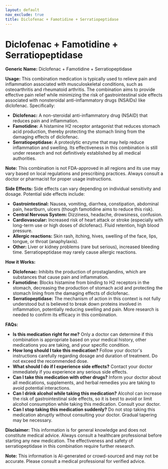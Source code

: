 ```yaml
---
layout: default
nav_exclude: true
title: Diclofenac + Famotidine + Serratiopeptidase
---
```


# Diclofenac + Famotidine + Serratiopeptidase

**Generic Name:** Diclofenac + Famotidine + Serratiopeptidase

**Usage:** This combination medication is typically used to relieve pain and inflammation associated with musculoskeletal conditions, such as osteoarthritis and rheumatoid arthritis.  The combination aims to provide effective pain relief while minimizing the risk of gastrointestinal side effects associated with nonsteroidal anti-inflammatory drugs (NSAIDs) like diclofenac.  Specifically:

* **Diclofenac:** A non-steroidal anti-inflammatory drug (NSAID) that reduces pain and inflammation.
* **Famotidine:** A histamine H2 receptor antagonist that reduces stomach acid production, thereby protecting the stomach lining from the damaging effects of diclofenac.
* **Serratiopeptidase:** A proteolytic enzyme that may help reduce inflammation and swelling. Its effectiveness in this combination is still under research and not definitively established by all medical authorities.

**Note:** This combination is not FDA-approved in all regions and its use may vary based on local regulations and prescribing practices.  Always consult a doctor or pharmacist for proper usage instructions.


**Side Effects:**  Side effects can vary depending on individual sensitivity and dosage.  Potential side effects include:

* **Gastrointestinal:** Nausea, vomiting, diarrhea, constipation, abdominal pain, heartburn, ulcers (though famotidine aims to reduce this risk).
* **Central Nervous System:** Dizziness, headache, drowsiness, confusion.
* **Cardiovascular:** Increased risk of heart attack or stroke (especially with long-term use or high doses of diclofenac).  Fluid retention, high blood pressure.
* **Allergic reactions:** Skin rash, itching, hives, swelling of the face, lips, tongue, or throat (anaphylaxis).
* **Other:**  Liver or kidney problems (rare but serious), increased bleeding time.  Serratiopeptidase may rarely cause allergic reactions.

**How it Works:**

* **Diclofenac:** Inhibits the production of prostaglandins, which are substances that cause pain and inflammation.
* **Famotidine:** Blocks histamine from binding to H2 receptors in the stomach, decreasing the production of stomach acid and protecting the stomach lining from the damaging effects of diclofenac.
* **Serratiopeptidase:**  The mechanism of action in this context is not fully understood but is believed to break down proteins involved in inflammation, potentially reducing swelling and pain.  More research is needed to confirm its efficacy in this combination.

**FAQs:**

* **Is this medication right for me?**  Only a doctor can determine if this combination is appropriate based on your medical history, other medications you are taking, and your specific condition.
* **How long should I take this medication?**  Follow your doctor's instructions carefully regarding dosage and duration of treatment.  Do not exceed the recommended dose.
* **What should I do if I experience side effects?**  Contact your doctor immediately if you experience any serious side effects.
* **Can I take this medication with other drugs?**  Inform your doctor about all medications, supplements, and herbal remedies you are taking to avoid potential interactions.
* **Can I drink alcohol while taking this medication?**  Alcohol can increase the risk of gastrointestinal side effects, so it is best to avoid or limit alcohol consumption while taking this medication.  Consult your doctor.
* **Can I stop taking this medication suddenly?**  Do not stop taking this medication abruptly without consulting your doctor.  Gradual tapering may be necessary.


**Disclaimer:** This information is for general knowledge and does not constitute medical advice. Always consult a healthcare professional before starting any new medication.  The effectiveness and safety of serratiopeptidase in this combination require further research.


**Note:** This information is AI-generated or crowd-sourced and may not be accurate. Please consult a medical professional for verified advice.